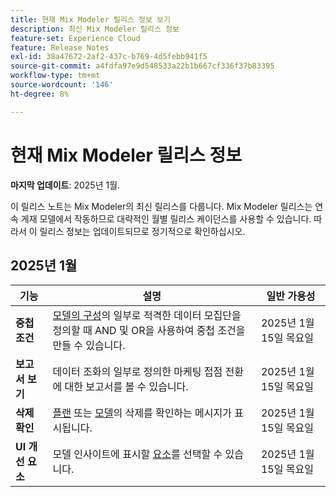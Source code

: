 ```yaml
---
title: 현재 Mix Modeler 릴리스 정보 보기
description: 최신 Mix Modeler 릴리스 정보
feature-set: Experience Cloud
feature: Release Notes
exl-id: 38a47672-2af2-437c-b769-4d5febb941f5
source-git-commit: a4fdfa97e9d548533a22b1b667cf336f37b83395
workflow-type: tm+mt
source-wordcount: '146'
ht-degree: 8%

---
```


# 현재 Mix Modeler 릴리스 정보

**마지막 업데이트**: 2025년 1월.

이 릴리스 노트는 Mix Modeler의 최신 릴리스를 다룹니다. Mix Modeler 릴리스는 연속 게재 모델에서 작동하므로 대략적인 월별 릴리스 케이던스를 사용할 수 있습니다. 따라서 이 릴리스 정보는 업데이트되므로 정기적으로 확인하십시오.

## 2025년 1월

| 기능 | 설명 | 일반 가용성 |
|---|---|---|
| **중첩 조건** | [모델의 구성](/help/models/create.md#configure)의 일부로 적격한 데이터 모집단을 정의할 때 AND 및 OR을 사용하여 중첩 조건을 만들 수 있습니다. | 2025년 1월 15일 목요일 |
| **보고서 보기** | 데이터 조화의 일부로 정의한 마케팅 접점 전환에 대한 보고서를 볼 수 있습니다. | 2025년 1월 15일 목요일 |
| **삭제 확인** | [플랜](/help/plans/overview.md#delete-plans) 또는 [모델](/help/models/overview.md#delete-models)의 삭제를 확인하는 메시지가 표시됩니다. | 2025년 1월 15일 목요일 |
| **UI 개선 요소** | 모델 인사이트에 표시할 [요소](/help/models/insights.md#factors-beta)를 선택할 수 있습니다. | 2025년 1월 15일 목요일 |

